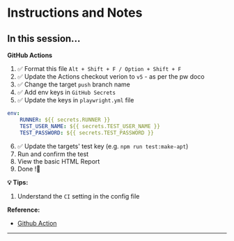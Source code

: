 # Instructions and Notes

## In this session...

**GitHub Actions**
1. ✅ Format this file `Alt + Shift + F / Option + Shift + F` 
2. ✅ Update the Actions checkout verion to `v5` - as per the pw doco
3. ✅ Change the target `push` branch name
4. ✅ Add env keys in `GitHub Secrets`
5. ✅ Update the keys in `playwright.yml` file

```yml
env:
    RUNNER: ${{ secrets.RUNNER }}
    TEST_USER_NAME: ${{ secrets.TEST_USER_NAME }}
    TEST_PASSWORD: ${{ secrets.TEST_PASSWORD }}
```
6. ✅ Update the targets' test key (e.g. `npm run test:make-apt`)
7. Run and confirm the test
8. View the basic HTML Report
9. Done !🎉

**💡 Tips:**
1. Understand the `CI` setting in the config file

**Reference:**
- [Github Action](https://docs.github.com/en/actions/concepts/workflows-and-actions/workflows)

---

